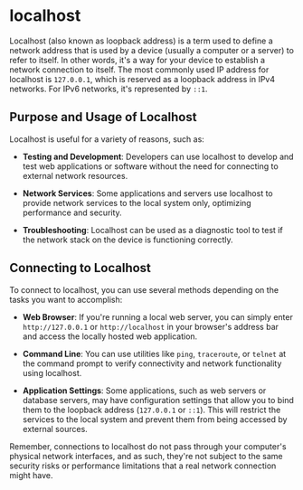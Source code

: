 # localhost

Localhost (also known as loopback address) is a term used to define a network address that is used by a device (usually a computer or a server) to refer to itself. In other words, it's a way for your device to establish a network connection to itself. The most commonly used IP address for localhost is `127.0.0.1`, which is reserved as a loopback address in IPv4 networks. For IPv6 networks, it's represented by `::1`.

## Purpose and Usage of Localhost

Localhost is useful for a variety of reasons, such as:

- **Testing and Development**: Developers can use localhost to develop and test web applications or software without the need for connecting to external network resources.

- **Network Services**: Some applications and servers use localhost to provide network services to the local system only, optimizing performance and security.

- **Troubleshooting**: Localhost can be used as a diagnostic tool to test if the network stack on the device is functioning correctly.

## Connecting to Localhost

To connect to localhost, you can use several methods depending on the tasks you want to accomplish:

- **Web Browser**: If you're running a local web server, you can simply enter `http://127.0.0.1` or `http://localhost` in your browser's address bar and access the locally hosted web application.

- **Command Line**: You can use utilities like `ping`, `traceroute`, or `telnet` at the command prompt to verify connectivity and network functionality using localhost.

- **Application Settings**: Some applications, such as web servers or database servers, may have configuration settings that allow you to bind them to the loopback address (`127.0.0.1` or `::1`). This will restrict the services to the local system and prevent them from being accessed by external sources.

Remember, connections to localhost do not pass through your computer's physical network interfaces, and as such, they're not subject to the same security risks or performance limitations that a real network connection might have.
